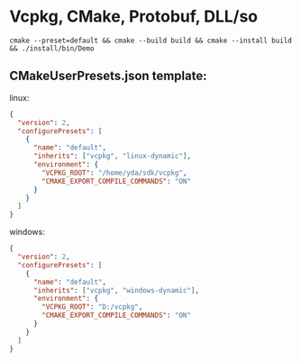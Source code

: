# Vcpkg, CMake, Protobuf, DLL/so

```
cmake --preset=default && cmake --build build && cmake --install build && ./install/bin/Demo
```

## CMakeUserPresets.json template:

linux:
```json
{
  "version": 2,
  "configurePresets": [
    {
      "name": "default",
      "inherits": ["vcpkg", "linux-dynamic"],
      "environment": {
        "VCPKG_ROOT": "/home/yda/sdk/vcpkg",
        "CMAKE_EXPORT_COMPILE_COMMANDS": "ON"
      }
    }
  ]
}
```
windows:
```json
{
  "version": 2,
  "configurePresets": [
    {
      "name": "default",
      "inherits": ["vcpkg", "windows-dynamic"],
      "environment": {
        "VCPKG_ROOT": "D:/vcpkg",
        "CMAKE_EXPORT_COMPILE_COMMANDS": "ON"
      }
    }
  ]
}
```